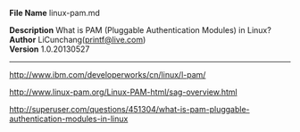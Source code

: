 **File Name** linux-pam.md

**Description** What is PAM (Pluggable Authentication Modules) in Linux?  
**Author** LiCunchang(printf@live.com)  
**Version** 1.0.20130527  

------





http://www.ibm.com/developerworks/cn/linux/l-pam/


http://www.linux-pam.org/Linux-PAM-html/sag-overview.html

http://superuser.com/questions/451304/what-is-pam-pluggable-authentication-modules-in-linux

